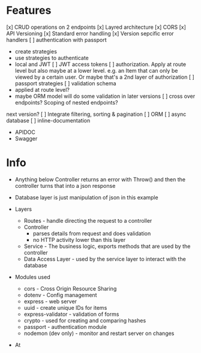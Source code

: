 

# Features
[x] CRUD operations on 2 endpoints
[x] Layred architecture
[x] CORS
[x] API Versioning
[x] Standard error handling
[x] Version sepcific error handlers
[ ] authentication with passport
   - create strategies
   - use strategies to authenticate
   - local and JWT
[ ] JWT access tokens
[ ] authorization.  Apply at route level but also maybe at a lower level.  e.g. an Item that can only be viewed by a certain user.   Or maybe that's a 2nd layer of authorization
[ ] passport strategies
[ ] validation schema 
   - applied at route level?
   - maybe  ORM model will do some validation in later versions
[ ] cross over endpoints?  Scoping of nested endpoints?



next version?
[ ] Integrate filtering, sorting & pagination
[ ] ORM
[ ] async database
[ ] inline-documentation
   - APIDOC
   - Swagger



# Info
- Anything below Controller returns an error with Throw() and then the controller turns that into a json response
- Database layer is just manipulation of json in this example
- Layers
   - Routes - handle directing the request to a controller
   - Controller 
      - parses details from request and does validation
      - no HTTP activity lower than this layer
   - Service - The business logic, exports methods that are used by the controller
   - Data Access Layer -  used by the service layer to interact with the database
- Modules used
   - cors  - Cross Origin Resource Sharing
   - dotenv  - Config management
   - express  - web server
   - uuid  - create unique IDs for items
   - express-validator  - validation of forms
   - crypto    - used for creating and comparing hashes
   - passport - authentication module
   - nodemon (dev only)  - monitor and restart server on changes

- At 